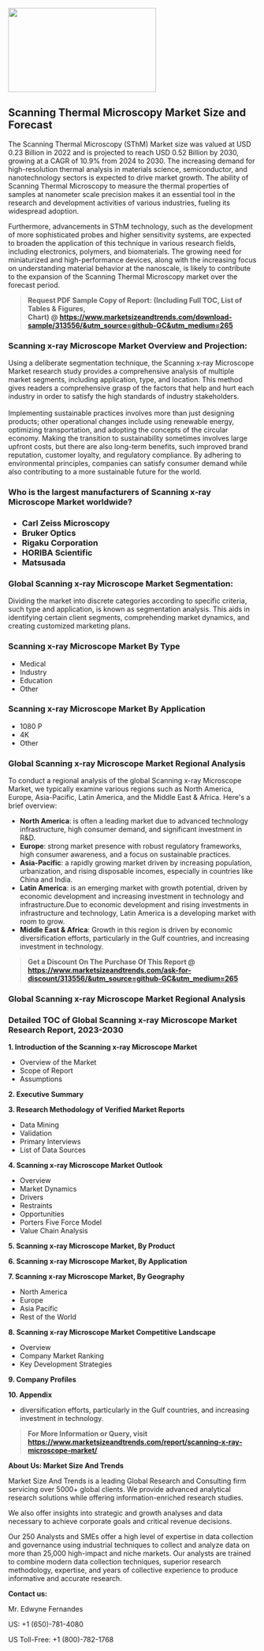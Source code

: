 <p><img class="alignnone size-medium wp-image-20088" src="https://ffe5etoiles.com/wp-content/uploads/2024/12/MST1-300x171.png" alt="" width="300" height="171" /></p><h2>Scanning Thermal Microscopy Market Size and Forecast</h2><p>The Scanning Thermal Microscopy (SThM) Market size was valued at USD 0.23 Billion in 2022 and is projected to reach USD 0.52 Billion by 2030, growing at a CAGR of 10.9% from 2024 to 2030. The increasing demand for high-resolution thermal analysis in materials science, semiconductor, and nanotechnology sectors is expected to drive market growth. The ability of Scanning Thermal Microscopy to measure the thermal properties of samples at nanometer scale precision makes it an essential tool in the research and development activities of various industries, fueling its widespread adoption.</p><p>Furthermore, advancements in SThM technology, such as the development of more sophisticated probes and higher sensitivity systems, are expected to broaden the application of this technique in various research fields, including electronics, polymers, and biomaterials. The growing need for miniaturized and high-performance devices, along with the increasing focus on understanding material behavior at the nanoscale, is likely to contribute to the expansion of the Scanning Thermal Microscopy market over the forecast period.</p></p><blockquote id="" class=""><strong>Request PDF Sample Copy of Report: (Including Full TOC, List of Tables &amp; Figures, Chart)&nbsp;@&nbsp;<strong><a href="https://www.marketsizeandtrends.com/download-sample/313556/&utm_source=github-GC&utm_medium=265" target="_blank">https://www.marketsizeandtrends.com/download-sample/313556/&utm_source=github-GC&utm_medium=265</a></strong></strong></blockquote><h3 id="" class="">Scanning x-ray Microscope Market&nbsp;Overview and Projection:</h3><p id="" class="">Using a deliberate segmentation technique, the Scanning x-ray Microscope Market research study provides a comprehensive analysis of multiple market segments, including application, type, and location. This method gives readers a comprehensive grasp of the factors that help and hurt each industry in order to satisfy the high standards of industry stakeholders. <br /> <br />Implementing sustainable practices involves more than just designing products; other operational changes include using renewable energy, optimizing transportation, and adopting the concepts of the circular economy. Making the transition to sustainability sometimes involves large upfront costs, but there are also long-term benefits, such improved brand reputation, customer loyalty, and regulatory compliance. By adhering to environmental principles, companies can satisfy consumer demand while also contributing to a more sustainable future for the world.</p><h3 id="" class="">Who is the largest manufacturers of&nbsp;Scanning x-ray Microscope Market worldwide?</h3><h3 class=""><p><ul><li>Carl Zeiss Microscopy </li><li> Bruker Optics </li><li> Rigaku Corporation </li><li> HORIBA Scientific </li><li> Matsusada</li></ul></p></h3><h3 id="" class="">Global&nbsp;Scanning x-ray Microscope Market Segmentation:</h3><p id="" class="">Dividing the market into discrete categories according to specific criteria, such type and application, is known as segmentation analysis. This aids in identifying certain client segments, comprehending market dynamics, and creating customized marketing plans.</p><h3 id="" class="">Scanning x-ray Microscope Market&nbsp;By Type</h3><p><p><ul><li>Medical</li><li> Industry</li><li> Education</li><li> Other</p></li></ul></p></p><h3 id="" class="">Scanning x-ray Microscope Market&nbsp;By Application</h3><p class=""><p><ul><li>1080 P</li><li> 4K</li><li> Other</li></ul></p></p><h3 id="" class="">Global Scanning x-ray Microscope Market Regional Analysis</h3><p id="" class="">To conduct a regional analysis of the global Scanning x-ray Microscope Market, we typically examine various regions such as North America, Europe, Asia-Pacific, Latin America, and the Middle East &amp; Africa. Here's a brief overview:</p><ul><li><strong>North America</strong>: is often a leading market due to advanced technology infrastructure, high consumer demand, and significant investment in R&amp;D.</li><li><strong>Europe</strong>: strong market presence with robust regulatory frameworks, high consumer awareness, and a focus on sustainable practices.</li><li><strong>Asia-Pacific</strong>: a rapidly growing market driven by increasing population, urbanization, and rising disposable incomes, especially in countries like China and India.</li><li><strong>Latin America</strong>: is an emerging market with growth potential, driven by economic development and increasing investment in technology and infrastructure.Due to economic development and rising investments in infrastructure and technology, Latin America is a developing market with room to grow.</li><li><strong>Middle East &amp; Africa</strong>: Growth in this region is driven by economic diversification efforts, particularly in the Gulf countries, and increasing investment in technology.</li></ul><blockquote id="" class=""><strong>Get a Discount On The Purchase Of This Report @ <strong><a href="https://www.marketsizeandtrends.com/ask-for-discount/313556/&utm_source=github-GC&utm_medium=265" target="_blank">https://www.marketsizeandtrends.com/ask-for-discount/313556/&utm_source=github-GC&utm_medium=265</a></strong></strong></blockquote><h3 id="" class="">Global Scanning x-ray Microscope Market Regional Analysis</h3><h3 id="" class="">Detailed TOC of Global Scanning x-ray Microscope Market Research Report, 2023-2030</h3><p id="" class=""><strong>1. Introduction of the Scanning x-ray Microscope Market</strong></p><ul><li>Overview of the Market</li><li>Scope of Report</li><li>Assumptions</li></ul><p id="" class=""><strong>2. Executive Summary</strong></p><p id="" class=""><strong>3. Research Methodology of Verified Market Reports</strong></p><ul><li>Data Mining</li><li>Validation</li><li>Primary Interviews</li><li>List of Data Sources</li></ul><p id="" class=""><strong>4. Scanning x-ray Microscope Market Outlook</strong></p><ul><li>Overview</li><li>Market Dynamics</li><li>Drivers</li><li>Restraints</li><li>Opportunities</li><li>Porters Five Force Model</li><li>Value Chain Analysis</li></ul><p id="" class=""><strong>5. Scanning x-ray Microscope Market, By Product</strong></p><p id="" class=""><strong>6. Scanning x-ray Microscope Market, By Application</strong></p><p id="" class=""><strong>7. Scanning x-ray Microscope Market, By Geography</strong></p><ul><li>North America</li><li>Europe</li><li>Asia Pacific</li><li>Rest of the World</li></ul><p id="" class=""><strong>8. Scanning x-ray Microscope Market Competitive Landscape</strong></p><ul><li>Overview</li><li>Company Market Ranking</li><li>Key Development Strategies</li></ul><p id="" class=""><strong>9. Company Profiles</strong></p><p id="" class=""><strong>10. Appendix</strong></p><ul><li>diversification efforts, particularly in the Gulf countries, and increasing investment in technology.</li></ul><blockquote id="" class=""><strong>For More Information or Query, visit <strong><strong><a href="https://www.marketsizeandtrends.com/report/scanning-x-ray-microscope-market/" target="_blank">https://www.marketsizeandtrends.com/report/scanning-x-ray-microscope-market/</a></strong></strong></strong></blockquote><p id="" class=""><strong>About Us: Market Size And Trends</strong></p><p id="" class="">Market Size And Trends is a leading Global Research and Consulting firm servicing over 5000+ global clients. We provide advanced analytical research solutions while offering information-enriched research studies.</p><p id="" class="">We also offer insights into strategic and growth analyses and data necessary to achieve corporate goals and critical revenue decisions.</p><p id="" class="">Our 250 Analysts and SMEs offer a high level of expertise in data collection and governance using industrial techniques to collect and analyze data on more than 25,000 high-impact and niche markets. Our analysts are trained to combine modern data collection techniques, superior research methodology, expertise, and years of collective experience to produce informative and accurate research.</p><p id="" class=""><strong>Contact us:</strong></p><p id="" class="">Mr. Edwyne Fernandes</p><p id="" class="">US: +1 (650)-781-4080</p><p id="" class="">US Toll-Free: +1 (800)-782-1768</p>
